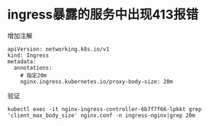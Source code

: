 # ingress暴露的服务中出现413报错

增加注解

```
apiVersion: networking.k8s.io/v1
kind: Ingress
metadata:
  annotations:
    # 指定20m
    nginx.ingress.kubernetes.io/proxy-body-size: 20m
```

验证

```
kubectl exec -it nginx-ingress-controller-6b7f7f66-lpkkt grep 'client_max_body_size' nginx.conf -n ingress-nginx|grep 20m
```